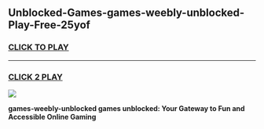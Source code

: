 
## Unblocked-Games-games-weebly-unblocked-Play-Free-25yof
<h3>
<a href="https://premium76.site?title=games-weebly-unblocked&ref=15A">CLICK TO PLAY</a></h3>
<hr>

<h3>
<a href="https://premium76.site?title=games-weebly-unblocked&ref=15A">CLICK 2 PLAY</a>
  
</h3>

<a href="https://premium76.site?title=games-weebly-unblocked&ref=15A"><img src="https://clearcache.store/games.png"></a>


**games-weebly-unblocked games unblocked: Your Gateway to Fun and Accessible Online Gaming**
